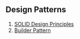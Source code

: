 ## Design Patterns
1. [SOLID Design Principles](./1_SOLID_Design_Principles/1_SOLID_Design_Principles.pdf)
2. [Builder Pattern](./2_Builder_Pattern/2_Builder_Pattern.pdf)